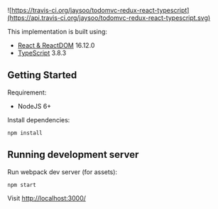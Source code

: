 ![https://travis-ci.org/jaysoo/todomvc-redux-react-typescript](https://api.travis-ci.org/jaysoo/todomvc-redux-react-typescript.svg)

This implementation is built using:

- [React & ReactDOM](http://facebook.github.io/react/) 16.12.0
- [TypeScript](http://www.typescriptlang.org/) 3.8.3


## Getting Started

Requirement:

- NodeJS 6+

Install dependencies:

```
npm install
```

## Running development server

Run webpack dev server (for assets):

```
npm start
```

Visit [http://localhost:3000/](http://localhost:3000/)
